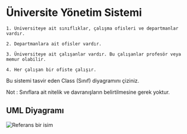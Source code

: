 # Üniversite Yönetim Sistemi
````
1. Üniversiteye ait sınıflıklar, çalışma ofisleri ve departmanlar vardır.

2. Departmanlara ait ofisler vardır.

3. Üniversiteye ait çalışanlar vardır. Bu çalışanlar profesör veya memur olabilir.

4. Her çalışan bir ofiste çalışır.
````
Bu sistemi tasvir eden Class (Sınıf) diyagramını çiziniz.

Not : Sınıflara ait nitelik ve davranışların belirtilmesine gerek yoktur.

## UML Diyagramı
![Referans bir isim](google.com/img.png)